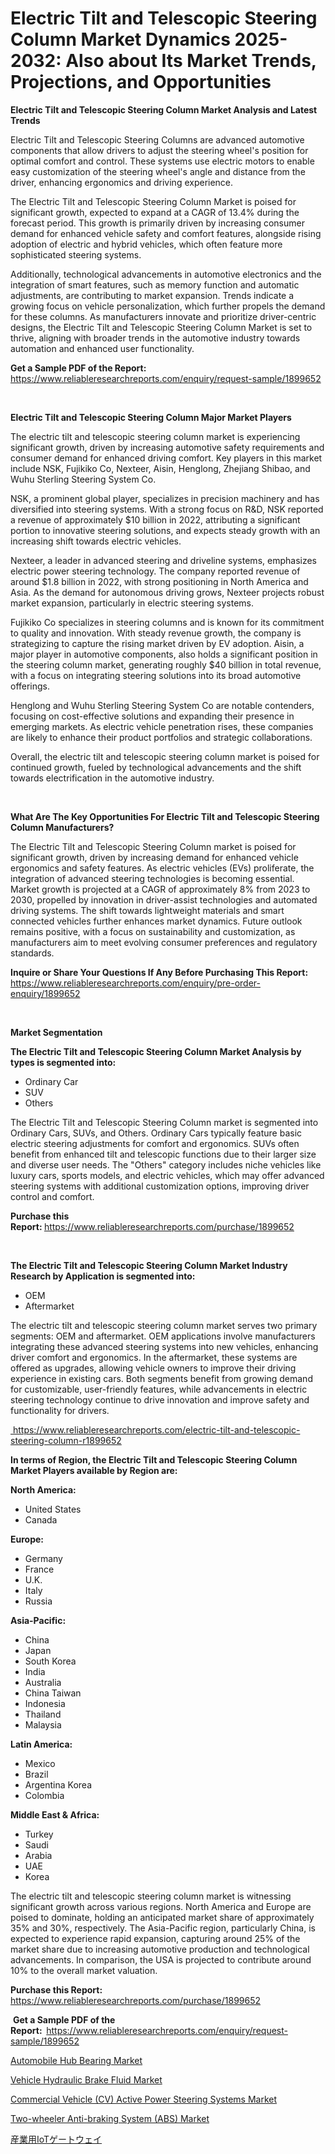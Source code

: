 <p><h1>Electric Tilt and Telescopic Steering Column Market Dynamics 2025-2032: Also about Its Market Trends, Projections, and Opportunities</h1></p><p><strong>Electric Tilt and Telescopic Steering Column Market Analysis and Latest Trends</strong></p>
<p><p>Electric Tilt and Telescopic Steering Columns are advanced automotive components that allow drivers to adjust the steering wheel's position for optimal comfort and control. These systems use electric motors to enable easy customization of the steering wheel's angle and distance from the driver, enhancing ergonomics and driving experience. </p><p>The Electric Tilt and Telescopic Steering Column Market is poised for significant growth, expected to expand at a CAGR of 13.4% during the forecast period. This growth is primarily driven by increasing consumer demand for enhanced vehicle safety and comfort features, alongside rising adoption of electric and hybrid vehicles, which often feature more sophisticated steering systems. </p><p>Additionally, technological advancements in automotive electronics and the integration of smart features, such as memory function and automatic adjustments, are contributing to market expansion. Trends indicate a growing focus on vehicle personalization, which further propels the demand for these columns. As manufacturers innovate and prioritize driver-centric designs, the Electric Tilt and Telescopic Steering Column Market is set to thrive, aligning with broader trends in the automotive industry towards automation and enhanced user functionality.</p></p>
<p><strong>Get a Sample PDF of the Report:&nbsp;</strong> <a href="https://www.reliableresearchreports.com/enquiry/request-sample/1899652?utm_campaign=48&utm_medium=2&utm_source=Github&utm_content=ia&utm_term=31032025&utm_id=electric-tilt-and-telescopic-steering-column">https://www.reliableresearchreports.com/enquiry/request-sample/1899652</a></p>
<p>&nbsp;</p>
<p><strong>Electric Tilt and Telescopic Steering Column Major Market Players</strong></p>
<p><p>The electric tilt and telescopic steering column market is experiencing significant growth, driven by increasing automotive safety requirements and consumer demand for enhanced driving comfort. Key players in this market include NSK, Fujikiko Co, Nexteer, Aisin, Henglong, Zhejiang Shibao, and Wuhu Sterling Steering System Co.</p><p>NSK, a prominent global player, specializes in precision machinery and has diversified into steering systems. With a strong focus on R&D, NSK reported a revenue of approximately $10 billion in 2022, attributing a significant portion to innovative steering solutions, and expects steady growth with an increasing shift towards electric vehicles.</p><p>Nexteer, a leader in advanced steering and driveline systems, emphasizes electric power steering technology. The company reported revenue of around $1.8 billion in 2022, with strong positioning in North America and Asia. As the demand for autonomous driving grows, Nexteer projects robust market expansion, particularly in electric steering systems.</p><p>Fujikiko Co specializes in steering columns and is known for its commitment to quality and innovation. With steady revenue growth, the company is strategizing to capture the rising market driven by EV adoption. Aisin, a major player in automotive components, also holds a significant position in the steering column market, generating roughly $40 billion in total revenue, with a focus on integrating steering solutions into its broad automotive offerings.</p><p>Henglong and Wuhu Sterling Steering System Co are notable contenders, focusing on cost-effective solutions and expanding their presence in emerging markets. As electric vehicle penetration rises, these companies are likely to enhance their product portfolios and strategic collaborations.</p><p>Overall, the electric tilt and telescopic steering column market is poised for continued growth, fueled by technological advancements and the shift towards electrification in the automotive industry.</p></p>
<p>&nbsp;</p>
<p><strong>What Are The Key Opportunities For Electric Tilt and Telescopic Steering Column Manufacturers?</strong></p>
<p><p>The Electric Tilt and Telescopic Steering Column market is poised for significant growth, driven by increasing demand for enhanced vehicle ergonomics and safety features. As electric vehicles (EVs) proliferate, the integration of advanced steering technologies is becoming essential. Market growth is projected at a CAGR of approximately 8% from 2023 to 2030, propelled by innovation in driver-assist technologies and automated driving systems. The shift towards lightweight materials and smart connected vehicles further enhances market dynamics. Future outlook remains positive, with a focus on sustainability and customization, as manufacturers aim to meet evolving consumer preferences and regulatory standards.</p></p>
<p><strong>Inquire or Share Your Questions If Any Before Purchasing This Report:</strong> <a href="https://www.reliableresearchreports.com/enquiry/pre-order-enquiry/1899652?utm_campaign=48&utm_medium=2&utm_source=Github&utm_content=ia&utm_term=31032025&utm_id=electric-tilt-and-telescopic-steering-column">https://www.reliableresearchreports.com/enquiry/pre-order-enquiry/1899652</a></p>
<p>&nbsp;</p>
<p><strong>Market Segmentation</strong></p>
<p><strong>The Electric Tilt and Telescopic Steering Column Market Analysis by types is segmented into:</strong></p>
<p><ul><li>Ordinary Car</li><li>SUV</li><li>Others</li></ul></p>
<p><p>The Electric Tilt and Telescopic Steering Column market is segmented into Ordinary Cars, SUVs, and Others. Ordinary Cars typically feature basic electric steering adjustments for comfort and ergonomics. SUVs often benefit from enhanced tilt and telescopic functions due to their larger size and diverse user needs. The "Others" category includes niche vehicles like luxury cars, sports models, and electric vehicles, which may offer advanced steering systems with additional customization options, improving driver control and comfort.</p></p>
<p><strong>Purchase this Report:&nbsp;</strong><a href="https://www.reliableresearchreports.com/purchase/1899652?utm_campaign=48&utm_medium=2&utm_source=Github&utm_content=ia&utm_term=31032025&utm_id=electric-tilt-and-telescopic-steering-column">https://www.reliableresearchreports.com/purchase/1899652</a></p>
<p>&nbsp;</p>
<p><strong>The Electric Tilt and Telescopic Steering Column Market Industry Research by Application is segmented into:</strong></p>
<p><ul><li>OEM</li><li>Aftermarket</li></ul></p>
<p><p>The electric tilt and telescopic steering column market serves two primary segments: OEM and aftermarket. OEM applications involve manufacturers integrating these advanced steering systems into new vehicles, enhancing driver comfort and ergonomics. In the aftermarket, these systems are offered as upgrades, allowing vehicle owners to improve their driving experience in existing cars. Both segments benefit from growing demand for customizable, user-friendly features, while advancements in electric steering technology continue to drive innovation and improve safety and functionality for drivers.</p></p>
<p><a href="https://www.reliableresearchreports.com/electric-tilt-and-telescopic-steering-column-r1899652?utm_campaign=48&utm_medium=2&utm_source=Github&utm_content=ia&utm_term=31032025&utm_id=electric-tilt-and-telescopic-steering-column">&nbsp;https://www.reliableresearchreports.com/electric-tilt-and-telescopic-steering-column-r1899652</a></p>
<p><strong>In terms of Region, the Electric Tilt and Telescopic Steering Column Market Players available by Region are:</strong></p>
<p>
    <p> <strong> North America: </strong>
        <ul>
            <li>United States</li>
            <li>Canada</li>
        </ul>
        </p> 
    <p> <strong> Europe: </strong>
        <ul>
            <li>Germany</li>
            <li>France</li>
            <li>U.K.</li>
            <li>Italy</li>
            <li>Russia</li>
        </ul>
        </p> 
    <p> <strong> Asia-Pacific: </strong>
        <ul>
            <li>China</li>
            <li>Japan</li>
            <li>South Korea</li>
            <li>India</li>
            <li>Australia</li>
            <li>China Taiwan</li>
            <li>Indonesia</li>
            <li>Thailand</li>
            <li>Malaysia</li>
        </ul>
        </p> 
    <p> <strong> Latin America: </strong>
        <ul>
            <li>Mexico</li>
            <li>Brazil</li>
            <li>Argentina Korea</li>
            <li>Colombia</li>
        </ul>
        </p> 
    <p> <strong> Middle East & Africa: </strong>
        <ul>
            <li>Turkey</li>
            <li>Saudi</li>
            <li>Arabia</li>
            <li>UAE</li>
            <li>Korea</li>
        </ul>
    </p>
    </p>
<p><p>The electric tilt and telescopic steering column market is witnessing significant growth across various regions. North America and Europe are poised to dominate, holding an anticipated market share of approximately 35% and 30%, respectively. The Asia-Pacific region, particularly China, is expected to experience rapid expansion, capturing around 25% of the market share due to increasing automotive production and technological advancements. In comparison, the USA is projected to contribute around 10% to the overall market valuation.</p></p>
<p><strong>Purchase this Report: </strong><a href="https://www.reliableresearchreports.com/purchase/1899652?utm_campaign=48&utm_medium=2&utm_source=Github&utm_content=ia&utm_term=31032025&utm_id=electric-tilt-and-telescopic-steering-column">https://www.reliableresearchreports.com/purchase/1899652</a></p>
<p>&nbsp;<strong>Get a Sample PDF of the Report:&nbsp;&nbsp;</strong><a href="https://www.reliableresearchreports.com/enquiry/request-sample/1899652?utm_campaign=48&utm_medium=2&utm_source=Github&utm_content=ia&utm_term=31032025&utm_id=electric-tilt-and-telescopic-steering-column">https://www.reliableresearchreports.com/enquiry/request-sample/1899652</a></p>
<p><strong></strong></p>
<p><p><a href="https://github.com/kaforarvero/Market-Research-Report-List-1/blob/main/automobile-hub-bearing-market.md?utm_campaign=48&utm_medium=2&utm_source=Github&utm_content=ia&utm_term=31032025&utm_id=electric-tilt-and-telescopic-steering-column">Automobile Hub Bearing Market</a></p><p><a href="https://github.com/djihencygnel74/Market-Research-Report-List-1/blob/main/vehicle-hydraulic-brake-fluid-market.md?utm_campaign=48&utm_medium=2&utm_source=Github&utm_content=ia&utm_term=31032025&utm_id=electric-tilt-and-telescopic-steering-column">Vehicle Hydraulic Brake Fluid Market</a></p><p><a href="https://github.com/berkemiars2j/Market-Research-Report-List-1/blob/main/commercial-vehicle-cv-active-power-steering-systems-market.md?utm_campaign=48&utm_medium=2&utm_source=Github&utm_content=ia&utm_term=31032025&utm_id=electric-tilt-and-telescopic-steering-column">Commercial Vehicle  (CV) Active Power Steering Systems Market</a></p><p><a href="https://github.com/variothonia/Market-Research-Report-List-1/blob/main/two-wheeler-anti-braking-system-abs-market.md?utm_campaign=48&utm_medium=2&utm_source=Github&utm_content=ia&utm_term=31032025&utm_id=electric-tilt-and-telescopic-steering-column">Two-wheeler Anti-braking System  (ABS) Market</a></p><p><a href="https://github.com/lababdou/Market-Research-Report-List-7/blob/main/337342151105.md?utm_campaign=48&utm_medium=2&utm_source=Github&utm_content=ia&utm_term=31032025&utm_id=electric-tilt-and-telescopic-steering-column">産業用IoTゲートウェイ</a></p></p>